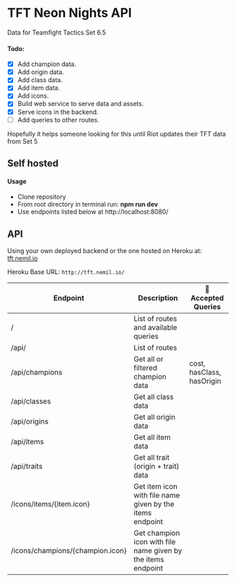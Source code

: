 # TFT Neon Nights API

Data for Teamfight Tactics Set 6.5

#### Todo:

- [x] Add champion data.
- [x] Add origin data.
- [x] Add class data.
- [x] Add item data.
- [x] Add icons.
- [x] Build web service to serve data and assets.
- [x] Serve icons in the backend.
- [ ] Add queries to other routes.

Hopefully it helps someone looking for this until Riot updates their TFT data from Set 5

## Self hosted

#### Usage

- Clone repository
- From root directory in terminal run: **npm run dev**
- Use endpoints listed below at http://localhost:8080/

## API

Using your own deployed backend or the one hosted on Heroku at: [tft.nemil.io](http://tft.nemil.io/api/)

Heroku Base URL: `http://tft.nemil.io/`

| Endpoint                         | Description                                                  | 📝 Accepted Queries       |
| -------------------------------- | ------------------------------------------------------------ | ------------------------- |
| /                                | List of routes and available queries                         |                           |
| /api/                            | List of routes                                               |                           |
| /api/champions                   | Get all or filtered champion data                            | cost, hasClass, hasOrigin |
| /api/classes                     | Get all class data                                           |                           |
| /api/origins                     | Get all origin data                                          |                           |
| /api/items                       | Get all item data                                            |                           |
| /api/traits                      | Get all trait (origin + trait) data                          |                           |
| /icons/items/{item.icon}         | Get item icon with file name given by the items endpoint     |                           |
| /icons/champions/{champion.icon} | Get champion icon with file name given by the items endpoint |                           |
